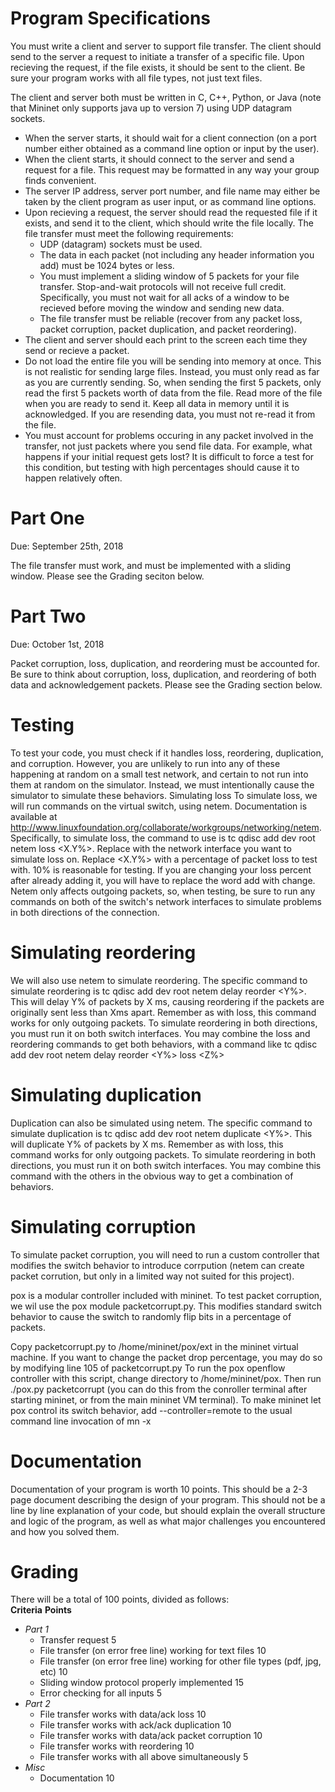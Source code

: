 # Program Specifications

You must write a client and server to support file transfer. The client should send to the server a request to initiate a transfer of a specific file. Upon recieving the request, if the file exists, it should be sent to the client. Be sure your program works with all file types, not just text files.

The client and server both must be written in C, C++, Python, or Java (note that Mininet only supports java up to version 7) using UDP datagram sockets.

- When the server starts, it should wait for a client connection (on a port number either obtained as a command line option or input by the user).
- When the client starts, it should connect to the server and send a request for a file. This request may be formatted in any way your group finds convenient.
- The server IP address, server port number, and file name may either be taken by the client program as user input, or as command line options.
- Upon recieving a request, the server should read the requested file if it exists, and send it to the client, which should write the file locally. The file transfer must meet the following requirements:
    - UDP (datagram) sockets must be used.
    - The data in each packet (not including any header information you add) must be 1024 bytes or less.
    - You must implement a sliding window of 5 packets for your file transfer. Stop-and-wait protocols will not receive full credit.      Specifically, you must not wait for all acks of a window to be recieved before moving the window and sending new data.
    - The file transfer must be reliable (recover from any packet loss, packet corruption, packet duplication, and packet reordering).
- The client and server should each print to the screen each time they send or recieve a packet.
- Do not load the entire file you will be sending into memory at once. This is not realistic for sending large files. Instead, you must only read as far as you are currently sending. So, when sending the first 5 packets, only read the first 5 packets worth of data from the file. Read more of the file when you are ready to send it. Keep all data in memory until it is acknowledged. If you are resending data, you must not re-read it from the file.
- You must account for problems occuring in any packet involved in the transfer, not just packets where you send file data. For example, what happens if your initial request gets lost? It is difficult to force a test for this condition, but testing with high percentages should cause it to happen relatively often.

# Part One
Due: September 25th, 2018

The file transfer must work, and must be implemented with a sliding window. Please see the Grading seciton below.

# Part Two
Due: October 1st, 2018

Packet corruption, loss, duplication, and reordering must be accounted for. Be sure to think about corruption, loss, duplication, and reordering of both data and acknowledgement packets. Please see the Grading section below.

# Testing
To test your code, you must check if it handles loss, reordering, duplication, and corruption. However, you are unlikely to run into any of these happening at random on a small test network, and certain to not run into them at random on the simulator. Instead, we must intentionally cause the simulator to simulate these behaviors.
Simulating loss
To simulate loss, we will run commands on the virtual switch, using netem. Documentation is available at http://www.linuxfoundation.org/collaborate/workgroups/networking/netem. Specifically, to simulate loss, the command to use is tc qdisc add dev <dev> root netem loss <X.Y%>. Replace <dev> with the network interface you want to simulate loss on. Replace <X.Y%> with a percentage of packet loss to test with. 10% is reasonable for testing. If you are changing your loss percent after already adding it, you will have to replace the word add with change. Netem only affects outgoing packets, so, when testing, be sure to run any commands on both of the switch's network interfaces to simulate problems in both directions of the connection.

# Simulating reordering
We will also use netem to simulate reordering. The specific command to simulate reordering is tc qdisc add dev <dev> root netem delay <Xms> reorder <Y%>. This will delay Y% of packets by X ms, causing reordering if the packets are originally sent less than Xms apart. Remember as with loss, this command works for only outgoing packets. To simulate reordering in both directions, you must run it on both switch interfaces. You may combine the loss and reordering commands to get both behaviors, with a command like tc qdisc add dev <dev> root netem delay <Xms> reorder <Y%> loss <Z%>

# Simulating duplication
Duplication can also be simulated using netem. The specific command to simulate duplication is tc qdisc add dev <dev> root netem duplicate <Y%>. This will duplicate Y% of packets by X ms. Remember as with loss, this command works for only outgoing packets. To simulate reordering in both directions, you must run it on both switch interfaces. You may combine this command with the others in the obvious way to get a combination of behaviors.

# Simulating corruption
To simulate packet corruption, you will need to run a custom controller that modifies the switch behavior to introduce corrpution (netem can create packet corrution, but only in a limited way not suited for this project).

pox is a modular controller included with mininet. To test packet corruption, we wil use the pox module packetcorrupt.py. This modifies standard switch behavior to cause the switch to randomly flip bits in a percentage of packets.

Copy packetcorrupt.py to /home/mininet/pox/ext in the mininet virtual machine. If you want to change the packet drop percentage, you may do so by modifying line 105 of packetcorrupt.py To run the pox openflow controller with this script, change directory to /home/mininet/pox. Then run ./pox.py packetcorrupt (you can do this from the conroller terminal after starting mininet, or from the main mininet VM terminal). To make mininet let pox control its switch behavior, add --controller=remote to the usual command line invocation of mn -x

# Documentation
Documentation of your program is worth 10 points. This should be a 2-3 page document describing the design of your program. This should not be a line by line explanation of your code, but should explain the overall structure and logic of the program, as well as what major challenges you encountered and how you solved them.

# Grading
There will be a total of 100 points, divided as follows:<br />
**Criteria**                                                                                            **Points**
- *Part 1*
	- Transfer request	                                                                                5
	- File transfer (on error free line) working for text files	                                       10
	- File transfer (on error free line) working for other file types (pdf, jpg, etc)	                    10
	- Sliding window protocol properly implemented	                                                    15
	- Error checking for all inputs	                                                                    5
- *Part 2*
	- File transfer works with data/ack loss	10
	- File transfer works with ack/ack duplication	10
	- File transfer works with data/ack packet corruption	10
	- File transfer works with reordering	10
	- File transfer works with all above simultaneously	5
- *Misc*
	- Documentation	10

